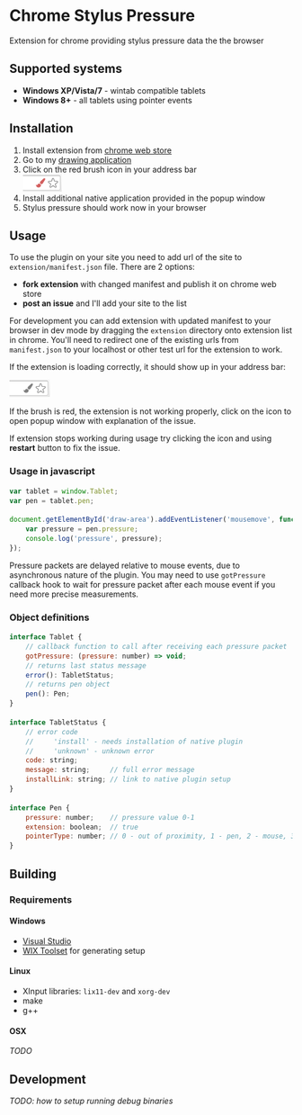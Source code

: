 # Chrome Stylus Pressure

Extension for chrome providing stylus pressure data the the browser

## Supported systems

* **Windows XP/Vista/7** - wintab compatible tablets
* **Windows 8+** - all tablets using pointer events

## Installation

1. Install extension from [chrome web store](https://chrome.google.com/webstore/detail/stylus-pressure/ecelnbeiglepohnlccefodfpmedepoll)
2. Go to my [drawing application](http://draw.rushbase.net/stylus-pressure)
3. Click on the red brush icon in your address bar<br>![](resources/error.png)
4. Install additional native application provided in the popup window
5. Stylus pressure should work now in your browser

## Usage

To use the plugin on your site you need to add url of the site to `extension/manifest.json` file. There are 2 options:
* **fork extension** with changed manifest and publish it on chrome web store
* **post an issue** and I'll add your site to the list

For development you can add extension with updated manifest to your browser
in dev mode by dragging the `extension` directory onto extension list in chrome.
You'll need to redirect one of the existing urls from `manifest.json` to your localhost
or other test url for the extension to work.

If the extension is loading correctly, it should show up in your address bar:

![](resources/address-bar.png)

If the brush is red, the extension is not working properly, click on the icon to open 
popup window with explanation of the issue.

If extension stops working during usage try clicking the icon and using **restart**
button to fix the issue.

### Usage in javascript

```javascript
var tablet = window.Tablet;
var pen = tablet.pen;

document.getElementById('draw-area').addEventListener('mousemove', function (e) {
	var pressure = pen.pressure;
	console.log('pressure', pressure);
});
```

Pressure packets are delayed relative to mouse events, due to asynchronous nature of
the plugin. You may need to use `gotPressure` callback hook to wait for pressure packet
after each mouse event if you need more precise measurements.

### Object definitions

```javascript
interface Tablet {
	// callback function to call after receiving each pressure packet
	gotPressure: (pressure: number) => void;
	// returns last status message
	error(): TabletStatus;
	// returns pen object
	pen(): Pen;
}

interface TabletStatus {
	// error code
	//     'install' - needs installation of native plugin
	//     'unknown' - unknown error
	code: string;
	message: string;     // full error message
	installLink: string; // link to native plugin setup
}

interface Pen {
	pressure: number;    // pressure value 0-1
	extension: boolean;  // true
	pointerType: number; // 0 - out of proximity, 1 - pen, 2 - mouse, 3 eraser
}
```

## Building

### Requirements

#### Windows

* [Visual Studio](https://www.visualstudio.com/en-us/products/visual-studio-community-vs.aspx)
* [WIX Toolset](http://wixtoolset.org/) for generating setup

#### Linux

* XInput libraries: `lix11-dev` and `xorg-dev`
* make
* g++

#### OSX

*TODO*

## Development

*TODO: how to setup running debug binaries*

